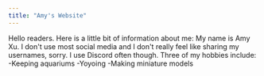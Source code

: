 ```yaml
---
title: "Amy's Website"
---
```


Hello readers. Here is a little bit of information about me:
My name is Amy Xu.
I don't use most social media and I don't really feel like sharing my usernames, sorry. I use Discord often though.
Three of my hobbies include:
-Keeping aquariums
-Yoyoing
-Making miniature models
